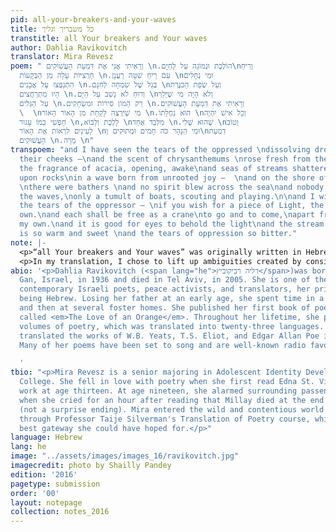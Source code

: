 ```yaml
---
pid: all-your-breakers-and-your-waves
title: כל משבריך וגליך
transtitle: all Your breakers and Your waves
author: Dahlia Ravikovitch
translator: Mira Revesz
poem: " וְרָאִיתִי אֲנִי אֶת דִּמְעַת הָעֲשׁוּקִים \n.הוֹלֶכֶת וּנְמוֹגָה עַל לֶחְיָם\nוְרֵיחַ
  חַרְצִיּוֹת עָלָה מִן הַבְּקָעוֹת \n.עִם רֵיחַ שִׁטָּה רַעֲנָן \nוּמֵי נְחָלִים
  הִתְנַפְּצוּ עַל אֲבָנִים \n.בְּגַל שֶׁל שִׂמְחָה לְחִנָּם \nוְעַל שְׂפַת הַכִּנֶּרֶת
  הָיוּ מִתְרַחֲצִים \n.וְרוּחַ לֹא נָשַׁב עַל הַיָּם \nוְלֹא הָיָה מִי שֶׁיֵּלֵךְ
  עַל הַגַּלִּים \n.רַק הָמוֹן סִירוֹת וּמִשְׂחָקִים \n.וְרָאִיתִי אֶת דִּמְעַת הָעֲשׁוּקִים
  \  \nמִי שֶׁיִּרְצֶה לָקַחַת מִן הָאוֹר הָאוֹר \n.הוּא נַחֲלָתוֹ \nוְכָל אִישׁ יִהְיֶה
  חָפְשִׁי כְּמוֹ עָגוּר \n,לָלֶכֶת וְלָבוֹא \nמִלְּבַד אֶחָד \n.שֶׁהוּא שֶׁלִּי \nוְטוֹב
  לָעֵינַיִם לִרְאוֹת אֶת הָאוֹר \nוּמֵי הַנָּהָר כֹּה חָמִים וּמְתוּקִים וְ\nדִמְעַת
  הָעֲשׁוּקִים \n.מָרָה \n"
transpoem: "and I have seen the tears of the oppressed \ndissolving drop by drop on
  their cheeks —\nand the scent of chrysanthemums \nrose fresh from the valleys\nwith
  the fragrance of acacia, opening, awake\nand seas of streams shattered\n themselves
  upon rocks\nin a wave born from unrooted joy —  \nand on the shore of the Galilee
  \nthere were bathers \nand no spirit blew across the sea\nand nobody walked upon
  the waves,\nonly a tumult of boats, scouting and playing.\n\nand I will have seen
  the tears of the oppressor – \nif you wish for a piece of Light, the light\nis your
  own.\nand each shall be free as a crane\nto go and to come,\napart from the one\nwho’s
  my own.\nand it is good for eyes to behold the light\nand the stream of the sea
  is so warm and sweet \nand the tears of oppression so bitter."
note: |-
  <p>“all Your breakers and Your waves” was originally written in Hebrew by Dahlia Ravikovitch, an Israeli poet and peace activist born in 1936. At the time that Ravikovitch wrote, much of Israeli poetry was written in a mix of Biblical and Modern Hebrew, which meant that although I know no Modern Hebrew, the amount of Biblical Hebrew I’ve learned in the past two years gave me strong basis for understanding the poem.</p>
  <p>In my translation, I chose to lift up ambiguities created by considering this text from the viewpoint of Biblical, rather than Modern Hebrew. The first is an ambiguity behind the word <span lang="he">העשוקים</span>, which in Modern Hebrew translates more directly to “the oppressed,” but in Biblical Hebrew can also simply mean “oppression.” At around the time I first read this poem, I began working with an activist organization in which we talked about how oppression works as a cycle in which oppressors dehumanize the oppressed and, in doing so, become dehumanized themselves, while those who have experienced oppression may more easily become oppressors. With this cycle in mind, I chose to translate this word differently each of the three times it appears in this poem — first as oppressed, then as oppressor, and lastly as oppression. As long as oppression exists, no one on any point of the spectrum can be fully human.  The other ambiguity centered around the tense of the verb in the first line of each stanza. In Biblical Hebrew, but not Modern Hebrew, verbs that begin with the prefix “and” oddly switch tense from past to future or vice-versa. This poem is written in the past tense, but because the two lines in question begin with “and,” to a reader of Biblical Hebrew, the tense would seem to be future. I chose to use both tenses, pairing the future, which to me communicates a prophetic yearning, with the translation of <span lang="he">העשוקים</span> as “oppressor” because although we may recognize and mourn oppression thousands of times across history, what will bring us true redemption will be reckoning with the oppressor and rehumanizing both sides.</p>
abio: '<p>Dahlia Ravikovitch (<span lang="he">דליה רביקוביץ</span>)was born in Ramat
  Gan, Israel, in 1936 and died in Tel Aviv, in 2005. She is one of the most well-known
  contemporary Israeli poets, peace activists, and translators, her primary language
  being Hebrew. Losing her father at an early age, she spent time in a <em>kibbutz</em>
  and then at several foster homes. She published her first book of poetry in 1959,
  called <em>The Love of an Orange</em>. Throughout her lifetime, she published ten
  volumes of poetry, which was translated into twenty-three languages. She has also
  translated the works of W.B. Yeats, T.S. Eliot, and Edgar Allan Poe into Hebrew.
  Many of her poems have been set to song and are well-known radio favorites in Israel.</p>

  '
tbio: "<p>Mira Revesz is a senior majoring in Adolescent Identity Development at Swarthmore
  College. She fell in love with poetry when she first read Edna St. Vincent Millay’s
  work at age thirteen. At age nineteen, she alarmed surrounding passengers on a plane
  when she cried for an hour after reading that Millay died at the end of her biography
  (not a surprise ending). Mira entered the wild and contentious world of translation
  through Professor Taije Silverman's Translation of Poetry course, which was the
  best gateway she could have hoped for.</p>"
language: Hebrew
lang: he
image: "../assets/images/images_16/ravikovitch.jpg"
imagecredit: photo by Shailly Pandey
edition: '2016'
pagetype: submission
order: '00'
layout: notepage
collection: notes_2016
---
```

